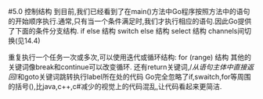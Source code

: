 #5.0 控制结构
到目前,我们已经看到了在main()方法中Go程序按照方法中的语句的开始顺序执行.通常,只有当一个条件满足时,我们才执行相应的语句.因此Go提供了下面的条件分支结构.
	if else 结构
	switch else 结构
	select 结构	channels间切换(见14.4)

重复执行一个任务一次或多次,可以使用迭代或循环结构:
	for (range) 结构
其他的关键词像break和continue可以改变循环.
还有return关键词,/*从语句主体中直接返回*/和goto关键词跳转执行label所在处的代码
Go完全忽略了if,swaitch,for等周围的括号(),比java,c++,c#减少的视觉上的代码混乱,让代码看起来更简洁.
